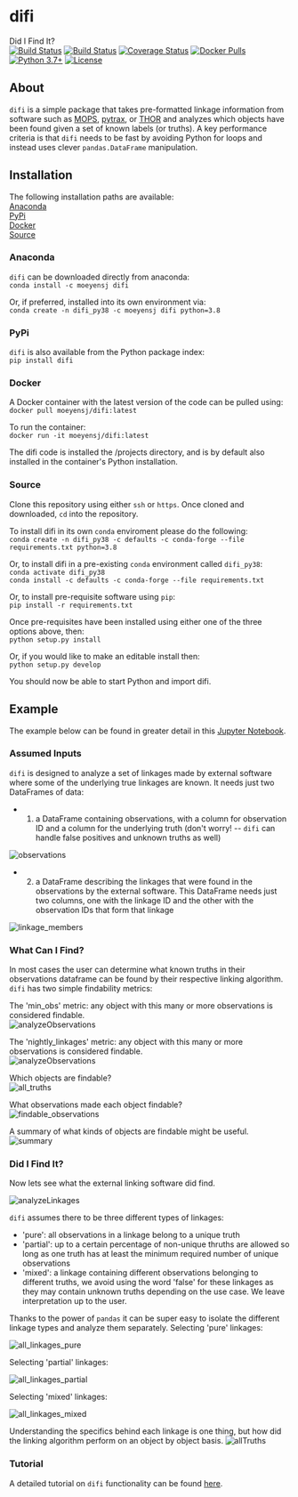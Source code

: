 # difi
Did I Find It?  
[![Build Status](https://dev.azure.com/moeyensj/difi/_apis/build/status/moeyensj.difi?branchName=master)](https://dev.azure.com/moeyensj/difi/_build/latest?definitionId=1&branchName=master)
[![Build Status](https://travis-ci.com/moeyensj/difi.svg?branch=master)](https://travis-ci.com/moeyensj/difi)
[![Coverage Status](https://coveralls.io/repos/github/moeyensj/difi/badge.svg?branch=master)](https://coveralls.io/github/moeyensj/difi?branch=master)
[![Docker Pulls](https://img.shields.io/docker/pulls/moeyensj/difi)](https://hub.docker.com/r/moeyensj/difi)  
[![Python 3.7+](https://img.shields.io/badge/Python-3.7%2B-blue)](https://img.shields.io/badge/Python-3.7%2B-blue)
[![License](https://img.shields.io/badge/License-BSD%203--Clause-blue.svg)](https://opensource.org/licenses/BSD-3-Clause)

## About
`difi` is a simple package that takes pre-formatted linkage information from software such as [MOPS](https://github.com/lsst/mops_daymops), [pytrax](https://github.com/pytrax/pytrax), or [THOR](https://github.com/moeyensj/thor) and analyzes which objects have been found given a set of known labels (or truths). A key performance criteria is that `difi` needs to be fast by avoiding Python for loops and instead uses clever `pandas.DataFrame` manipulation. 

## Installation

The following installation paths are available:  
[Anaconda](#Anaconda)  
[PyPi](#PyPi)  
[Docker](#Docker)  
[Source](#Source)  

### Anaconda
`difi` can be downloaded directly from anaconda:  
```conda install -c moeyensj difi```

Or, if preferred, installed into its own environment via:  
```conda create -n difi_py38 -c moeyensj difi python=3.8```

### PyPi
`difi` is also available from the Python package index:  
```pip install difi```

### Docker

A Docker container with the latest version of the code can be pulled using:  
```docker pull moeyensj/difi:latest```

To run the container:  
```docker run -it moeyensj/difi:latest```

The difi code is installed the /projects directory, and is by default also installed in the container's Python installation. 

### Source
Clone this repository using either `ssh` or `https`. Once cloned and downloaded, `cd` into the repository. 

To install difi in its own `conda` enviroment please do the following:  
```conda create -n difi_py38 -c defaults -c conda-forge --file requirements.txt python=3.8```  

Or, to install difi in a pre-existing `conda` environment called `difi_py38`:  
```conda activate difi_py38```  
```conda install -c defaults -c conda-forge --file requirements.txt```  

Or, to install pre-requisite software using `pip`:  
```pip install -r requirements.txt```

Once pre-requisites have been installed using either one of the three options above, then:  
```python setup.py install```

Or, if you would like to make an editable install then:  
```python setup.py develop```

You should now be able to start Python and import difi. 

## Example

The example below can be found in greater detail in this [Jupyter Notebook](https://github.com/moeyensj/difi/tree/master/examples/tutorial.ipynb).

### Assumed Inputs
`difi` is designed to analyze a set of linkages made by external software where some of the underlying true linkages are known. It needs just two DataFrames of data:
- 1) a DataFrame containing observations, with a column for observation ID and a column for the underlying truth (don't worry! -- `difi` can handle false positives and unknown truths as well)  

![observations](docs/images/observations_noclasses.png "Observations")

- 2) a DataFrame describing the linkages that were found in the observations by the external software. This DataFrame needs just two columns, one with the linkage ID and the other with the observation IDs that form that linkage  

![linkage_members](docs/images/linkage_members.png "linkage_members")

### What Can I Find? 
In most cases the user can determine what known truths in their observations dataframe can be found by their respective linking algorithm. `difi` has two simple findability metrics: 

The 'min_obs' metric: any object with this many or more observations is considered findable.  
![analyzeObservations](docs/images/cifi_min_obs.png "min_obs")

The 'nightly_linkages' metric: any object with this many or more observations is considered findable.  
![analyzeObservations](docs/images/cifi_nightly_linkages.png "nightly_linkages")

Which objects are findable?  
![all_truths](docs/images/cifi_all_truths.png "all_truths")

What observations made each object findable?  
![findable_observations](docs/images/cifi_findable_observations.png "findable_observations")

A summary of what kinds of objects are findable might be useful.  
![summary](docs/images/cifi_summary_min_obs.png "summary")

### Did I Find It? 
Now lets see what the external linking software did find. 

![analyzeLinkages](docs/images/difi.png "analyzeLinkages.png")

`difi` assumes there to be three different types of linkages:
- 'pure': all observations in a linkage belong to a unique truth
- 'partial': up to a certain percentage of non-unique thruths are allowed so long as one truth has at least the minimum required number of unique observations
- 'mixed': a linkage containing different observations belonging to different truths, we avoid using the word 'false' for these linkages as they may contain unknown truths depending on the use case. We leave interpretation up to the user. 

Thanks to the power of `pandas` it can be super easy to isolate the different linkage types and analyze them separately.
Selecting 'pure' linkages:

![all_linkages_pure](docs/images/pure_linkages.png "pure_linkages")

Selecting 'partial' linkages:

![all_linkages_partial](docs/images/partial_linkages.png "all_linkages_partial")

Selecting 'mixed' linkages:

![all_linkages_mixed](docs/images/mixed_linkages.png "all_linkages_mixed")


Understanding the specifics behind each linkage is one thing, but how did the linking algorithm perform on an object by object basis. 
![allTruths](docs/images/difi_all_truths.png "all_truths")

### Tutorial
A detailed tutorial on `difi` functionality can be found [here](https://github.com/moeyensj/difi/tree/master/examples).

